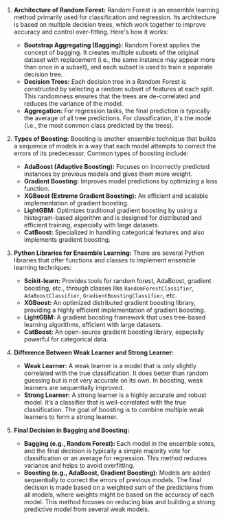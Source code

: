 1. **Architecture of Random Forest:**
   Random Forest is an ensemble learning method primarily used for classification and regression. Its architecture is based on multiple decision trees, which work together to improve accuracy and control over-fitting. Here's how it works:
   - **Bootstrap Aggregating (Bagging):** Random Forest applies the concept of bagging. It creates multiple subsets of the original dataset with replacement (i.e., the same instance may appear more than once in a subset), and each subset is used to train a separate decision tree.
   - **Decision Trees:** Each decision tree in a Random Forest is constructed by selecting a random subset of features at each split. This randomness ensures that the trees are de-correlated and reduces the variance of the model.
   - **Aggregation:** For regression tasks, the final prediction is typically the average of all tree predictions. For classification, it's the mode (i.e., the most common class predicted by the trees).

2. **Types of Boosting:**
   Boosting is another ensemble technique that builds a sequence of models in a way that each model attempts to correct the errors of its predecessor. Common types of boosting include:
   - **AdaBoost (Adaptive Boosting):** Focuses on incorrectly predicted instances by previous models and gives them more weight.
   - **Gradient Boosting:** Improves model predictions by optimizing a loss function.
   - **XGBoost (Extreme Gradient Boosting):** An efficient and scalable implementation of gradient boosting.
   - **LightGBM:** Optimizes traditional gradient boosting by using a histogram-based algorithm and is designed for distributed and efficient training, especially with large datasets.
   - **CatBoost:** Specialized in handling categorical features and also implements gradient boosting.

3. **Python Libraries for Ensemble Learning:**
   There are several Python libraries that offer functions and classes to implement ensemble learning techniques:
   - **Scikit-learn:** Provides tools for random forest, AdaBoost, gradient boosting, etc., through classes like `RandomForestClassifier`, `AdaBoostClassifier`, `GradientBoostingClassifier`, etc.
   - **XGBoost:** An optimized distributed gradient boosting library, providing a highly efficient implementation of gradient boosting.
   - **LightGBM:** A gradient boosting framework that uses tree-based learning algorithms, efficient with large datasets.
   - **CatBoost:** An open-source gradient boosting library, especially powerful for categorical data.

4. **Difference Between Weak Learner and Strong Learner:**
   - **Weak Learner:** A weak learner is a model that is only slightly correlated with the true classification. It does better than random guessing but is not very accurate on its own. In boosting, weak learners are sequentially improved.
   - **Strong Learner:** A strong learner is a highly accurate and robust model. It’s a classifier that is well-correlated with the true classification. The goal of boosting is to combine multiple weak learners to form a strong learner.

5. **Final Decision in Bagging and Boosting:**
   - **Bagging (e.g., Random Forest):** Each model in the ensemble votes, and the final decision is typically a simple majority vote for classification or an average for regression. This method reduces variance and helps to avoid overfitting.
   - **Boosting (e.g., AdaBoost, Gradient Boosting):** Models are added sequentially to correct the errors of previous models. The final decision is made based on a weighted sum of the predictions from all models, where weights might be based on the accuracy of each model. This method focuses on reducing bias and building a strong predictive model from several weak models.